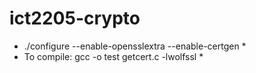 # ict2205-crypto

 *   ./configure  --enable-opensslextra --enable-certgen		*
 *   To compile:  gcc -o test getcert.c -lwolfssl			*

